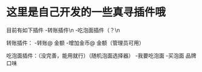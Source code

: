 # 这里是自己开发的一些真寻插件哦
目前有如下插件
-转账插件\n
-吃泡面插件（？\n

转账插件：
  -转账@ 金额
  -增加金币@ 金额（管理员可用）

吃泡面插件：（没完善，能用就行）（随机泡面选择器）
  -我要吃泡面
  -买泡面 品牌 口味
